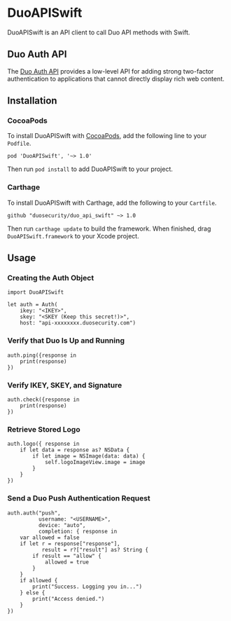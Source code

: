 # DuoAPISwift

DuoAPISwift is an API client to call Duo API methods with Swift.

## Duo Auth API

The [Duo Auth API][1] provides a low-level API for adding strong two-factor authentication to applications that cannot directly display rich web content.

## Installation

### CocoaPods

To install DuoAPISwift with [CocoaPods][2], add the following line to your `Podfile`.

```
pod 'DuoAPISwift', '~> 1.0'
```

Then run `pod install` to add DuoAPISwift to your project.

### Carthage

To install DuoAPISwift with Carthage, add the following to your `Cartfile`.

```
github "duosecurity/duo_api_swift" ~> 1.0
```

Then run `carthage update` to build the framework. When finished, drag `DuoAPISwift.framework` to your Xcode project.

## Usage

### Creating the Auth Object

```
import DuoAPISwift

let auth = Auth(
	ikey: "<IKEY>",
	skey: "<SKEY (Keep this secret!)>",
	host: "api-xxxxxxxx.duosecurity.com")
```

### Verify that Duo Is Up and Running

```
auth.ping({response in
	print(response)
})
```

### Verify IKEY, SKEY, and Signature

```
auth.check({response in
	print(response)
})
```

### Retrieve Stored Logo

```
auth.logo({ response in
	if let data = response as? NSData {
		if let image = NSImage(data: data) {
			self.logoImageView.image = image
		}
	}
})
```

### Send a Duo Push Authentication Request

```
auth.auth("push",
		  username: "<USERNAME>",
		  device: "auto",
		  completion: { response in
	var allowed = false
	if let r = response["response"],
		   result = r?["result"] as? String {
		if result == "allow" {
			allowed = true
		}
	}
	if allowed {
		print("Success. Logging you in...")
	} else {
		print("Access denied.")
	}
})
```

[1]: https://duo.com/docs/authapi
[2]: https://cocoapods.org/
